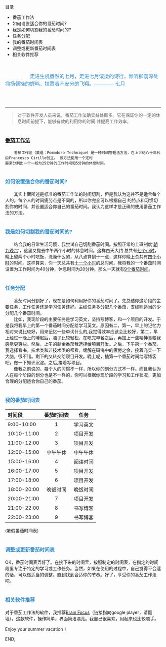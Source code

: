 目录
<!-- MarkdownTOC -->

- 番茄工作法
- 如何设置适合你的番茄时间?
- 我是如何切割我的番茄时间的?
- 任务分配
- 我的番茄时间表
- 调整或更新番茄时间表
- 相关软件推荐

<!-- /MarkdownTOC -->

</br>
</br>
<!--@todo:翻译这个句子-->
<span style="font-size:16px;color:#338DCD">&emsp;&emsp;&emsp;&emsp;&emsp;走进生机盎然的七月，走进七月滚烫的诗行，倾听柳荫深处抑扬顿挫的蝉鸣，挟裹着不安分的飞翔。———— 七月</span>
</br>
</br>
</br>
</br>

---


> 对于软件开发人员来说，番茄工作法确实益处颇多。它在保证你的一定的休息时间前提下，能够有效的利用你的时间
并提高工作效率。


# <span style="font-size:16px;color:#338DCD">[番茄工作法](https://zh.wikipedia.org/wiki/%E7%95%AA%E8%8C%84%E5%B7%A5%E4%BD%9C%E6%B3%95)</span>

        番茄工作法（英语：Pomodoro Technique）是一种时间管理法方法，在上世纪八十年代由Francesco Cirillo创立。 该方法使用一个定时
    器来分割出一个一般为25分钟的工作时间和5分钟的休息时间。


# <span style="font-size:16px;color:#338DCD">如何设置适合你的番茄时间?</span>
&emsp;&emsp;其实上面所述是标准的番茄工作法的时间切割，但是我认为这并不是适合每个人的。每个人的时间疲劳点是不同的，所以你完全可以根据自己
的特点和习惯切割你的时间，并设置适合你自己的番茄时间。我认为这样才是正确的使用番茄工作法的方法。

# <span style="font-size:16px;color:#338DCD">我是如何切割我的番茄时间的?</span>


&emsp;&emsp;结合我的日常生活习惯，我尝试自己切割番茄时间。按照正常的上班制度‘[朝九晚六]()’，这里又抛去中午两个小时的休息时间，这样白天大约
总共有[七个小时]()，晚上留两个小时吃饭，洗澡什么的，从八点算到十一点，这样你晚上总共有[四个小时]()的时间。这样算来，你一天总共有[十一个小时]()的总时间。我将我的一个番茄时间设置为工作时间为40分钟，休息时间为20分钟。那么一天就有[9个番茄时间]()。

# <span style="font-size:16px;color:#338DCD">任务分配</span>
&emsp;&emsp;番茄时间分割好了，现在是如何利用好你的番茄时间了。先总结你这阶段的主要任务，工作任务还是学习任务还好。主线任务多分配几个番茄，支线则适当的少分配几个番茄时间。</br>
&emsp;&emsp;比如，我现阶段的主要任务是学习英文，坚持写博客，和一个项目的开发。于是我将我早上的第一个番茄时间分配给学习英文。原因有二，第一，早上的记忆力相对来说比较好，用来记忆一些单词什么的,我觉得效率应该会比较好，第二，早上经过一晚上的睡眠后，脑子比较轻松，在吃完早餐之后，再加上一些精神食粮我感觉更爽些。然后，上午的剩余番茄我选择给项目开发。之后，下午第一个番茄，我选择看书，技术类和非技术类的都看，缓解在码海中的疲倦之余，接着充实一下大脑，很不错。剩下的又转交给项目开发。晚上呢，抽第一个番茄时间给写博客吧，做一下知识沉淀。之后,接着写项目。</br>
&emsp;&emsp;像我之前说的，每个人的习惯不一样，所以你的划分方式不一样。而且我认为人在每个阶段的划分也是不一样的，你可以根据你现阶段的学习和工作状况，更加合理的分配适合你自己的番茄。

# <span style="font-size:16px;color:#338DCD">我的番茄时间表</span>

|   时间段    | 番茄时间表 |   任务   |
| :---------- | :--------: | :------: |
| 9:00-10:00  |     1      | 学习英文 |
| 10:10-11:00 |     2      | 项目开发 |
| 11:00-12:00 |     3      | 项目开发 |
| 12:00-15:00 |  中午午休  | 中午午休 |
| 15:00-16:00 |     4      | 阅读时间 |
| 16:00-17:00 |     5      | 项目开发 |
| 17:00-18:00 |     6      | 项目开发 |
| 18:00-20:00 |  晚饭时间  | 晚饭时间 |
| 20:00-21:00 |     7      | 项目开发 |
| 21:00-22:00 |     8      | 书写博客 |
| 22:00-23:00 |     9      | 书写博客 |
(暑假番茄时间表)

# <span style="font-size:16px;color:#338DCD">调整或更新番茄时间表</span>
   OK，番茄时间表弄好了。在接下来的时间里，按照制定的时间表，在指定的时间段里专注于特定的学习或工作任务。当然，如果在使用的过程中，自己觉得不合适的话，可以做适当的调整，直到找到合适你的节奏。好了，享受你的番茄工作法吧。


# <span style="font-size:16px;color:#338DCD">相关软件推荐</span>
   对于番茄工作法的软件，我推荐[Brain Focus](https://play.google.com/store/apps/details?id=com.AT.PomodoroTimer)（链接指向google player，请翻墙）。这款软件，操作简单，界面简洁漂亮。我自己很喜欢，用起来也比较顺手。


   Enjoy your summer vacation！

   END;




